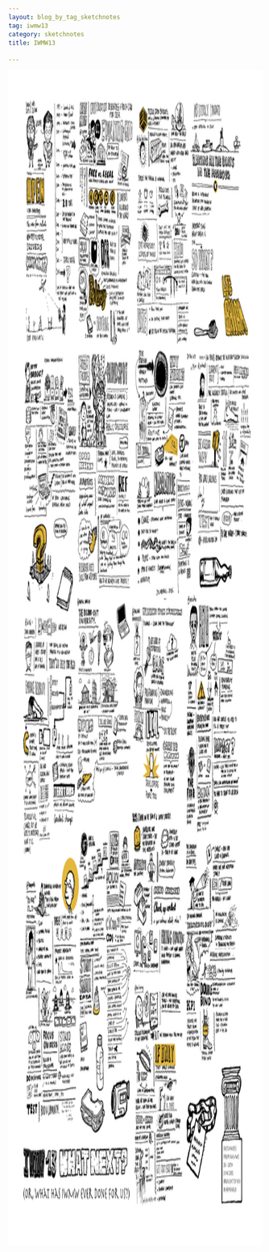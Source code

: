 ```yaml
---
layout: blog_by_tag_sketchnotes
tag: iwmw13
category: sketchnotes
title: IWMW13

---
```


<img src="../../images/iwmw13/iwmw13-sketchnotes.gif" width="1600" height="2325" alt="Iwmw13 Sketchnotes">
